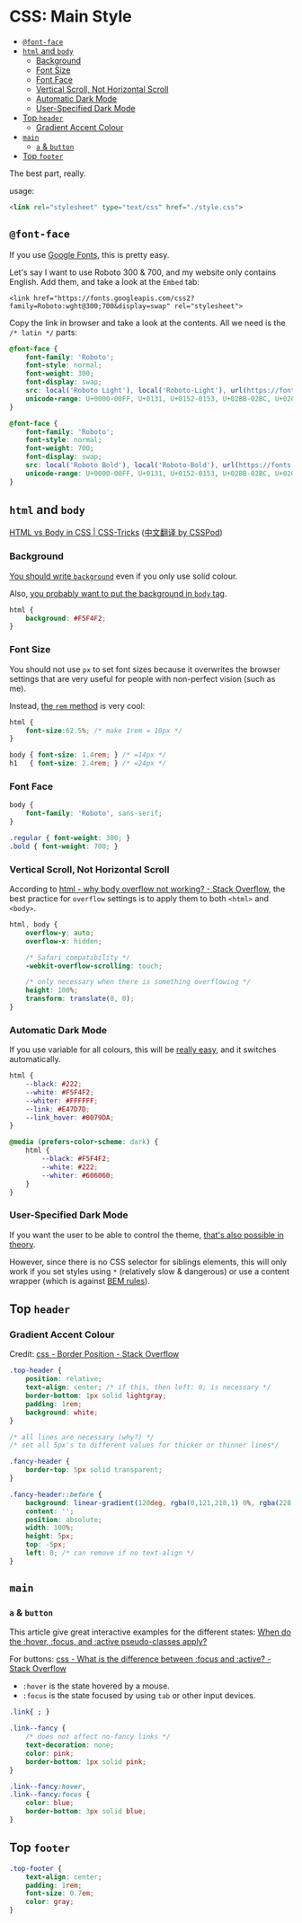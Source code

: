 # CSS: Main Style

<!-- MarkdownTOC -->

- [`@font-face`](#font-face)
- [`html` and `body`](#html-and-body)
    - [Background](#background)
    - [Font Size](#font-size)
    - [Font Face](#font-face-1)
    - [Vertical Scroll, Not Horizontal Scroll](#vertical-scroll-not-horizontal-scroll)
    - [Automatic Dark Mode](#automatic-dark-mode)
    - [User-Specified Dark Mode](#user-specified-dark-mode)
- [Top `header`](#top-header)
    - [Gradient Accent Colour](#gradient-accent-colour)
- [`main`](#main)
    - [`a` & `button`](#a--button)
- [Top `footer`](#top-footer)

<!-- /MarkdownTOC -->

The best part, really.

usage:

```html
<link rel="stylesheet" type="text/css" href="./style.css">
```

## `@font-face`

If you use [Google Fonts](https://fonts.google.com/), this is pretty easy.

Let's say I want to use Roboto 300 & 700, and my website only contains English. Add them, and take a look at the `Embed` tab:

```
<link href="https://fonts.googleapis.com/css2?family=Roboto:wght@300;700&display=swap" rel="stylesheet">
```

Copy the link in browser and take a look at the contents. All we need is the `/* latin */` parts:

```css
@font-face {
    font-family: 'Roboto';
    font-style: normal;
    font-weight: 300;
    font-display: swap;
    src: local('Roboto Light'), local('Roboto-Light'), url(https://fonts.gstatic.com/s/roboto/v20/KFOlCnqEu92Fr1MmSU5fBBc4AMP6lQ.woff2) format('woff2');
    unicode-range: U+0000-00FF, U+0131, U+0152-0153, U+02BB-02BC, U+02C6, U+02DA, U+02DC, U+2000-206F, U+2074, U+20AC, U+2122, U+2191, U+2193, U+2212, U+2215, U+FEFF, U+FFFD;
}

@font-face {
    font-family: 'Roboto';
    font-style: normal;
    font-weight: 700;
    font-display: swap;
    src: local('Roboto Bold'), local('Roboto-Bold'), url(https://fonts.gstatic.com/s/roboto/v20/KFOlCnqEu92Fr1MmWUlfBBc4AMP6lQ.woff2) format('woff2');
    unicode-range: U+0000-00FF, U+0131, U+0152-0153, U+02BB-02BC, U+02C6, U+02DA, U+02DC, U+2000-206F, U+2074, U+20AC, U+2122, U+2191, U+2193, U+2212, U+2215, U+FEFF, U+FFFD;
}
```

## `html` and `body`

[HTML vs Body in CSS | CSS-Tricks](https://css-tricks.com/html-vs-body-in-css/) ([中文翻译 by CSSPod](https://csspod.com/html-vs-body-in-css/))

### Background

[You should write `background`](https://stackoverflow.com/questions/10205464/what-is-the-difference-between-background-and-background-color) even if you only use solid colour.

Also, [you probably want to put the background in `body` tag](https://css-tricks.com/just-one-of-those-weird-things-about-css-background-on-body/).

```css
html {
    background: #F5F4F2;
}
```

### Font Size

You should not use `px` to set font sizes because it overwrites the browser settings that are very useful for people with non-perfect vision (such as me).

Instead, [the `rem` method](https://snook.ca/archives/html_and_css/font-size-with-rem) is very cool:

```css
html {
    font-size:62.5%; /* make 1rem = 10px */
}

body { font-size: 1.4rem; } /* =14px */
h1   { font-size: 2.4rem; } /* =24px */
```

### Font Face

```css
body {
    font-family: 'Roboto', sans-serif;
}

.regular { font-weight: 300; }
.bold { font-weight: 700; }
```

### Vertical Scroll, Not Horizontal Scroll

According to [html - why body overflow not working? - Stack Overflow](https://stackoverflow.com/questions/41506456/why-body-overflow-not-working), the best practice for `overflow` settings is to apply them to both `<html>` and `<body>`.

```css
html, body {
    overflow-y: auto;
    overflow-x: hidden;

    /* Safari compatibility */
    -webkit-overflow-scrolling: touch;

    /* only necessary when there is something overflowing */
    height: 100%;
    transform: translate(0, 0);
}
```

### Automatic Dark Mode

If you use variable for all colours, this will be [really easy](https://css-tricks.com/dark-modes-with-css/), and it switches automatically.

```css
html {
    --black: #222;
    --white: #F5F4F2;
    --whiter: #FFFFFF;
    --link: #E47D7D;
    --link_hover: #0079DA;
}

@media (prefers-color-scheme: dark) {
    html {
        --black: #F5F4F2;
        --white: #222;
        --whiter: #606060;
    }
}
```

### User-Specified Dark Mode

If you want the user to be able to control the theme, [that's also possible in theory](https://dev.to/oahehc/how-to-enable-dark-mode-on-your-website-with-pure-css-ake).

However, since there is no CSS selector for siblings elements, this will only work if you set styles using `*` (relatively slow & dangerous) or use a content wrapper (which is against [BEM rules](./CSS-BEM.md)).


## Top `header`

### Gradient Accent Colour

Credit: [css - Border Position - Stack Overflow](https://stackoverflow.com/a/33943462/10668706)

```css
.top-header {
    position: relative;
    text-align: center; /* if this, then left: 0; is necessary */
    border-bottom: 1px solid lightgray;
    padding: 1rem;
    background: white;
}

/* all lines are necessary (why?) */
/* set all 5px's to different values for thicker or thinner lines*/

.fancy-header {
    border-top: 5px solid transparent;
}

.fancy-header::before {
    background: linear-gradient(120deg, rgba(0,121,218,1) 0%, rgba(228,125,125,1) 100%);
    content: '';
    position: absolute;
    width: 100%;
    height: 5px;
    top: -5px;
    left: 0; /* can remove if no text-align */
}
```


## `main`

### `a` & `button`

This article give great interactive examples for the different states: [When do the :hover, :focus, and :active pseudo-classes apply?](https://bitsofco.de/when-do-the-hover-focus-and-active-pseudo-classes-apply/)

For buttons: [css - What is the difference between :focus and :active? - Stack Overflow](https://stackoverflow.com/questions/1677990/what-is-the-difference-between-focus-and-active)

- `:hover` is the state hovered by a mouse.
- `:focus` is the state focused by using `tab` or other input devices.

```css
.link{ ; }

.link--fancy {
    /* does not affect no-fancy links */
    text-decoration: none;
    color: pink;
    border-bottom: 1px solid pink;
}

.link--fancy:hover,
.link--fancy:focus {
    color: blue;
    border-bottom: 3px solid blue;
}
```

## Top `footer`

```css
.top-footer {
    text-align: center;
    padding: 1rem;
    font-size: 0.7em;
    color: gray;
}
```
